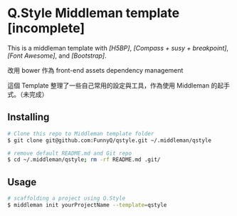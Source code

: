 # Q.Style Middleman template [incomplete]

This is a middleman template with *[H5BP]*, *[Compass + susy + breakpoint]*, *[Font Awesome]*, and *[Bootstrap]*.

改用 bower 作為 front-end assets dependency management

這個 Template 整理了一些自己常用的設定與工具，作為使用 Middleman 的起手式。（未完成）

## Installing

````sh
# Clone this repo to Middleman template folder
$ git clone git@github.com:FunnyQ/qstyle.git ~/.middleman/qstyle

# remove default README.md and Git repo
$ cd ~/.middleman/qstyle; rm -rf README.md .git/
````

## Usage
````sh
# scaffolding a project using Q.Style
$ middleman init yourProjectName --template=qstyle
````
